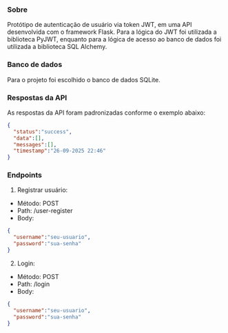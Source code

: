 ### Sobre
Protótipo de autenticação de usuário via token JWT, em uma API desenvolvida com o framework Flask. Para a lógica do JWT foi utilizada a biblioteca PyJWT, enquanto para a lógica de acesso ao banco de dados foi utilizada a biblioteca SQL Alchemy.

### Banco de dados
Para o projeto foi escolhido o banco de dados SQLite.

### Respostas da API
As respostas da API foram padronizadas conforme o exemplo abaixo:

```json
{
  "status":"success",
  "data":[],
  "messages":[],
  "timestamp":"26-09-2025 22:46"
}
```

### Endpoints

1. Registrar usuário:
- Método: POST
- Path: /user-register
- Body:
```json
{
  "username":"seu-usuario",
  "password":"sua-senha"
}
```

2. Login:
- Método: POST
- Path: /login
- Body:
```json
{
  "username":"seu-usuario",
  "password":"sua-senha"
}
```
